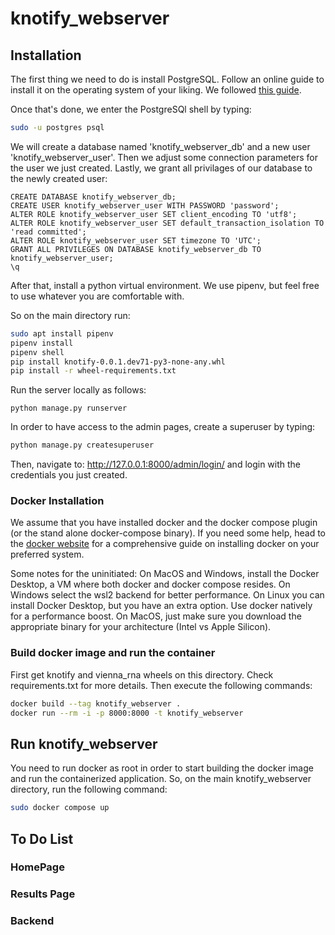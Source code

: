 # knotify_webserver

## Installation
The first thing we need to do is install PostgreSQL. Follow an online guide to install it on the operating system of your liking. We followed [this guide](https://www.digitalocean.com/community/tutorials/how-to-use-postgresql-with-your-django-application-on-ubuntu-20-04).

Once that's done, we enter the PostgreSQl shell by typing:
```bash
sudo -u postgres psql
```
We will create a database named 'knotify_webserver_db' and a new user 'knotify_webserver_user'. Then we adjust some connection parameters for the user we just created. Lastly, we grant all privilages of our database to the newly created user:
```
CREATE DATABASE knotify_webserver_db;
CREATE USER knotify_webserver_user WITH PASSWORD 'password';
ALTER ROLE knotify_webserver_user SET client_encoding TO 'utf8';
ALTER ROLE knotify_webserver_user SET default_transaction_isolation TO 'read committed';
ALTER ROLE knotify_webserver_user SET timezone TO 'UTC';
GRANT ALL PRIVILEGES ON DATABASE knotify_webserver_db TO knotify_webserver_user;
\q
```

After that, install a python virtual environment. We use pipenv, but feel free to use whatever you are comfortable with.


So on the main directory run:
```bash
sudo apt install pipenv
pipenv install
pipenv shell
pip install knotify-0.0.1.dev71-py3-none-any.whl
pip install -r wheel-requirements.txt
```

Run the server locally as follows:
```
python manage.py runserver
```

In order to have access to the admin pages, create a superuser by typing:
```bash
python manage.py createsuperuser
```
Then, navigate to: http://127.0.0.1:8000/admin/login/ and login with the credentials you just created.

### Docker Installation
We assume that you have installed docker and the docker compose plugin (or the stand alone docker-compose binary). If you need some help, head to the [docker website](https://docs.docker.com/) for a comprehensive guide on installing docker on your preferred system.

Some notes for the uninitiated: On MacOS and Windows, install the Docker Desktop, a VM where both docker and docker compose resides. On Windows select the wsl2 backend for better performance. On Linux you can install Docker Desktop, but you have an extra option. Use docker natively for a performance boost. On MacOS, just make sure you download the appropriate binary for your architecture (Intel vs Apple Silicon).

### Build docker image and run the container
First get knotify and vienna_rna wheels on this directory. Check requirements.txt for more details. Then execute the following commands:
```bash
docker build --tag knotify_webserver .
docker run --rm -i -p 8000:8000 -t knotify_webserver
```

## Run knotify_webserver
You need to run docker as root in order to start building the docker image and run the containerized application. So, on the main knotify_webserver directory, run the following command:
```bash
sudo docker compose up
```
## To Do List

### HomePage

### Results Page

### Backend
